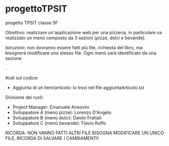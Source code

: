 # progettoTPSIT
progetto TPSIT classe 5F

Obiettivo: realizzare un'applicazione web per una pizzeria, in particolare va realizzato un menù composto da 3 sezioni (pizze, dolci e bevande).

Istruzioni: non dovranno essere fatti più file, richiesta del libro, ma bisognerà modificare uno stesso file. Ogni menù sarà identificato da una sezione <div>.

Aiuti sul codice:
- Aggiunta di un item/articolo: lo trovi nel file aggiuntaArticolo.txt

Divisione dei ruoli:
- Project Manager: Emanuele Ansovini
- Sviluppatore A (menù pizze): Lorenzo D'Angelo
- Sviluppatore B (menù dolci): Danilo Frattali
- Sviluppatore C (menù bevande): Flavio Ruffo

RICORDA: NON VANNO FATTI ALTRI FILE BISOGNA MODIFICARE UN UNICO FILE, RICORDA DI SALVARE I CAMBIAMENTI!
